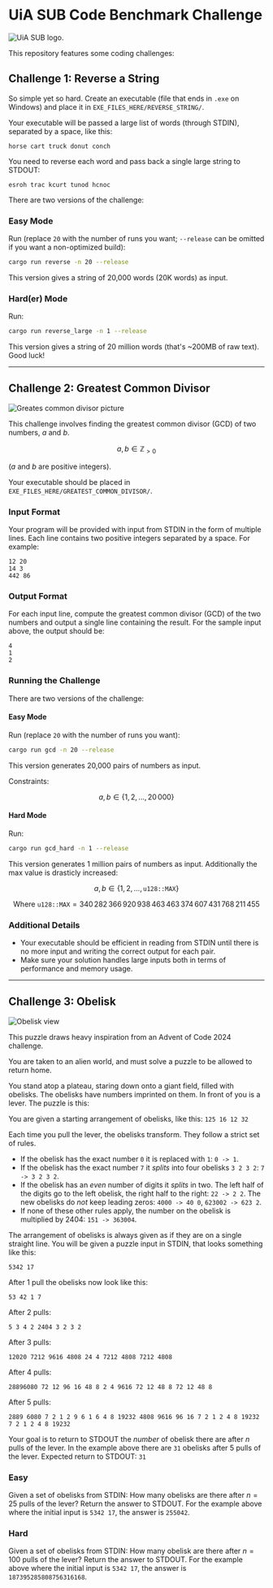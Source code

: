 # UiA SUB Code Benchmark Challenge

![UiA SUB logo.](assets/sublogo.png)

This repository features some coding challenges:

## Challenge 1: Reverse a String

So simple yet so hard. Create an executable (file that ends in `.exe` on Windows) and place it in `EXE_FILES_HERE/REVERSE_STRING/`.

Your executable will be passed a large list of words (through STDIN), separated by a space, like this:

```text
horse cart truck donut conch
```

You need to reverse each word and pass back a single large string to STDOUT:

```text
esroh trac kcurt tunod hcnoc
```

There are two versions of the challenge:

### Easy Mode

Run (replace `20` with the number of runs you want; `--release` can be omitted if you want a non-optimized build):

```sh
cargo run reverse -n 20 --release
```

This version gives a string of 20,000 words (20K words) as input.

### Hard(er) Mode

Run:

```sh
cargo run reverse_large -n 1 --release
```

This version gives a string of 20 million words (that's ~200MB of raw text). Good luck!

---

## Challenge 2: Greatest Common Divisor

![Greates common divisor picture](assets/gcd.webp)

This challenge involves finding the greatest common divisor (GCD) of two numbers, $a$ and $b$.

$$
a, b \in \mathbb{Z}_{>0}
$$

($a$ and $b$ are positive integers).

Your executable should be placed in `EXE_FILES_HERE/GREATEST_COMMON_DIVISOR/`.

### Input Format

Your program will be provided with input from STDIN in the form of multiple lines. Each line contains two positive integers separated by a space. For example:

```text
12 20
14 3
442 86
```

### Output Format

For each input line, compute the greatest common divisor (GCD) of the two numbers and output a single line containing the result. For the sample input above, the output should be:

```text
4
1
2
```

### Running the Challenge

There are two versions of the challenge:

#### Easy Mode

Run (replace `20` with the number of runs you want):

```sh
cargo run gcd -n 20 --release
```

This version generates 20,000 pairs of numbers as input.

Constraints:

$$
a, b \in \{1, 2, \dots, 20\,000\}
$$

#### Hard Mode

Run:

```sh
cargo run gcd_hard -n 1 --release
```

This version generates 1 million pairs of numbers as input. Additionally the max value is drasticly increased:

$$
a, b \in \{1, 2, \dots, \texttt{u128::MAX}\}
$$

$$
\text{Where } \texttt{u128::MAX} = 340\,282\,366\,920\,938\,463\,463\,374\,607\,431\,768\,211\,455
$$

### Additional Details

- Your executable should be efficient in reading from STDIN until there is no more input and writing the correct output for each pair.
- Make sure your solution handles large inputs both in terms of performance and memory usage.

---

## Challenge 3: Obelisk

![Obelisk view](assets/obelisk2.webp)

This puzzle draws heavy inspiration from an Advent of Code 2024 challenge.

You are taken to an alien world, and must solve a puzzle to be allowed to return home.

You stand atop a plateau, staring down onto a giant field, filled with obelisks. The obelisks have numbers imprinted on them. In front of you is a lever. The puzzle is this:

You are given a starting arrangement of obelisks, like this:
`125 16 12 32`

Each time you pull the lever, the obelisks transform. They follow a strict set of rules.

- If the obelisk has the exact number  `0` it is replaced with `1`: `0 -> 1`.
- If the obelisk has the exact number `7` it *splits* into four obelisks `3 2 3 2`: `7 -> 3 2 3 2`.
- If the obelisk has an *even* number of digits it *splits* in two. The left half of the digits go to the left obelisk, the right half to the right: `22 -> 2 2`. The new obelisks do *not* keep leading zeros: `4000 -> 40 0`, `623002 -> 623 2`.
- If none of these other rules apply, the number on the obelisk is multiplied by $2404$: `151 -> 363004`.

The arrangement of obelisks is always given as if they are on a single straight line.
You will be given a puzzle input in STDIN, that looks something like this:

`5342 17`

After 1 pull the obelisks now look like this:

`53 42 1 7`

After 2 pulls:

`5 3 4 2 2404 3 2 3 2`

After 3 pulls:

`12020 7212 9616 4808 24 4 7212 4808 7212 4808`

After 4 pulls:

`28896080 72 12 96 16 48 8 2 4 9616 72 12 48 8 72 12 48 8`

After 5 pulls:

`2889 6080 7 2 1 2 9 6 1 6 4 8 19232 4808 9616 96 16 7 2 1 2 4 8 19232 7 2 1 2 4 8 19232`

Your goal is to return to STDOUT the *number* of obelisk there are after $n$ pulls of the lever.
In the example above there are `31` obelisks after 5 pulls of the lever.
Expected return to STDOUT:
`31`

### Easy

Given a set of obelisks from STDIN:
How many obelisks are there after $n = 25$ pulls of the lever?
Return the answer to STDOUT. For the example above where the initial input is `5342 17`, the answer is `255042`.

### Hard

Given a set of obelisks from STDIN:
How many obelisk are there after $n = 100$ pulls of the lever?
Return the answer to STDOUT. For the example above where the initial input is `5342 17`, the answer is `187395285808756316168`.
